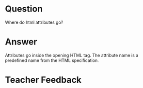 # Question
Where do html attributes go?

# Answer
Attributes go inside the opening HTML tag. The attribute name is a predefined name from the HTML specification. 

# Teacher Feedback